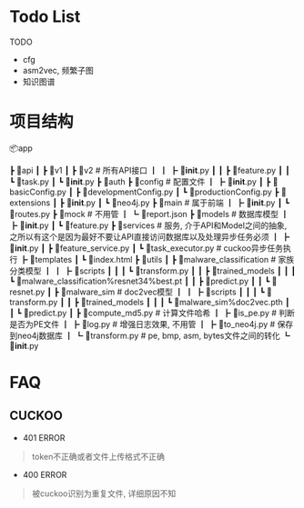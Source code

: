 # Todo List

TODO
- cfg
- asm2vec, 频繁子图
- 知识图谱

# 项目结构

📦app

 ┣ 📂api 
 ┃ ┣ 📂v1
 ┃ ┣ 📂v2 # 所有API接口
 ┃ ┃ ┣ 📜__init__.py
 ┃ ┃ ┣ 📜feature.py
 ┃ ┃ ┗ 📜task.py
 ┃ ┗ 📜__init__.py
 ┣ 📂auth
 ┣ 📂config # 配置文件
 ┃ ┣ 📜__init__.py
 ┃ ┣ 📜basicConfig.py
 ┃ ┣ 📜developmentConfig.py
 ┃ ┗ 📜productionConfig.py
 ┣ 📂extensions
 ┃ ┣ 📜__init__.py
 ┃ ┗ 📜neo4j.py
 ┣ 📂main # 属于前端
 ┃ ┣ 📜__init__.py
 ┃ ┗ 📜routes.py
 ┣ 📂mock # 不用管
 ┃ ┗ 📜report.json
 ┣ 📂models # 数据库模型
 ┃ ┣ 📜__init__.py
 ┃ ┗ 📜feature.py
 ┣ 📂services # 服务, 介于API和Model之间的抽象, 之所以有这个是因为最好不要让API直接访问数据库以及处理异步任务必须
 ┃ ┣ 📜__init__.py
 ┃ ┣ 📜feature_service.py 
 ┃ ┗ 📜task_executor.py # cuckoo异步任务执行
 ┣ 📂templates
 ┃ ┗ 📜index.html
 ┣ 📂utils
 ┃ ┣ 📂malware_classification # 家族分类模型
 ┃ ┃ ┣ 📂scripts
 ┃ ┃ ┃ ┗ 📜transform.py
 ┃ ┃ ┣ 📂trained_models
 ┃ ┃ ┃ ┗ 📜malware_classification%resnet34%best.pt
 ┃ ┃ ┣ 📜predict.py
 ┃ ┃ ┗ 📜resnet.py
 ┃ ┣ 📂malware_sim # doc2vec模型
 ┃ ┃ ┣ 📂scripts
 ┃ ┃ ┃ ┗ 📜transform.py
 ┃ ┃ ┣ 📂trained_models
 ┃ ┃ ┃ ┗ 📜malware_sim%doc2vec.pth
 ┃ ┃ ┗ 📜predict.py
 ┃ ┣ 📜compute_md5.py # 计算文件哈希
 ┃ ┣ 📜is_pe.py # 判断是否为PE文件
 ┃ ┣ 📜log.py # 增强日志效果, 不用管
 ┃ ┣ 📜to_neo4j.py # 保存到neo4j数据库
 ┃ ┗ 📜transform.py # pe, bmp, asm, bytes文件之间的转化
 ┗ 📜__init__.py


# FAQ

## CUCKOO

- 401 ERROR
> token不正确或者文件上传格式不正确
- 400 ERROR
> 被cuckoo识别为重复文件, 详细原因不知


